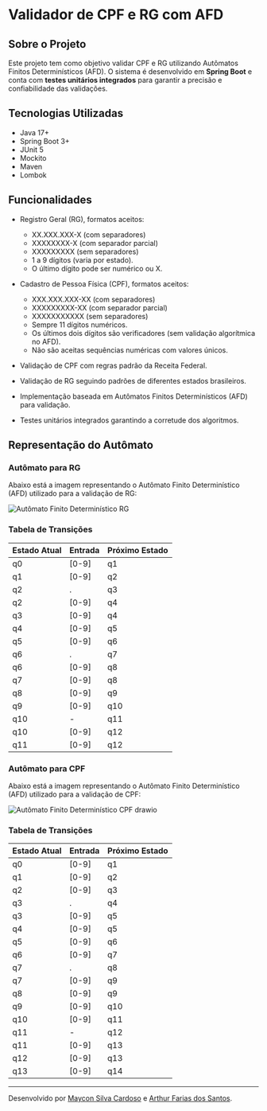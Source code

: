 # Validador de CPF e RG com AFD

## Sobre o Projeto

Este projeto tem como objetivo validar CPF e RG utilizando Autômatos Finitos Determinísticos (AFD). O sistema é desenvolvido em **Spring Boot** e conta com **testes unitários integrados** para garantir a precisão e confiabilidade das validações.

## Tecnologias Utilizadas

- Java 17+
- Spring Boot 3+
- JUnit 5
- Mockito
- Maven
- Lombok

## Funcionalidades
- Registro Geral (RG), formatos aceitos:

  - XX.XXX.XXX-X (com separadores)
  - XXXXXXXX-X (com separador parcial)
  - XXXXXXXXX (sem separadores)
  - 1 a 9 dígitos (varia por estado).
  - O último dígito pode ser numérico ou X.

- Cadastro de Pessoa Física (CPF), formatos aceitos:

  - XXX.XXX.XXX-XX (com separadores)
  - XXXXXXXXX-XX (com separador parcial)
  - XXXXXXXXXXX (sem separadores)
  - Sempre 11 dígitos numéricos.
  - Os últimos dois dígitos são verificadores (sem validação algorítmica no AFD).
  - Não são aceitas sequências numéricas com valores únicos.

- Validação de CPF com regras padrão da Receita Federal.

- Validação de RG seguindo padrões de diferentes estados brasileiros.

- Implementação baseada em Autômatos Finitos Determinísticos (AFD) para validação.

- Testes unitários integrados garantindo a corretude dos algoritmos.

## Representação do Autômato

### Autômato para RG
Abaixo está a imagem representando o Autômato Finito Determinístico (AFD) utilizado para a validação de RG:

![Autômato Finito Determinístico RG](https://github.com/user-attachments/assets/c4178f18-b0b8-4f12-9ac4-783500b2310e)

### Tabela de Transições

| Estado Atual | Entrada | Próximo Estado |
|-------------|---------|---------------|
| q0          | [0-9]   | q1            |
| q1          | [0-9]   | q2            |
| q2          | .       | q3            |
| q2          | [0-9]   | q4            |
| q3          | [0-9]   | q4            |
| q4          | [0-9]   | q5            |
| q5          | [0-9]   | q6            |
| q6          | .       | q7            |
| q6          | [0-9]   | q8            |
| q7          | [0-9]   | q8            |
| q8          | [0-9]   | q9            |
| q9          | [0-9]   | q10           |
| q10         | -       | q11           |
| q10         | [0-9]   | q12           |
| q11         | [0-9]   | q12           |

### Autômato para CPF
Abaixo está a imagem representando o Autômato Finito Determinístico (AFD) utilizado para a validação de CPF:

![Autômato Finito Determinístico CPF drawio](https://github.com/user-attachments/assets/fb90b0e8-701d-4825-ba7a-aecae31725dc)

### Tabela de Transições

| Estado Atual | Entrada | Próximo Estado |
|-------------|---------|---------------|
| q0          | [0-9]   | q1            |
| q1          | [0-9]   | q2            |
| q2          | [0-9]   | q3            |
| q3          | .       | q4            |
| q3          | [0-9]   | q5            |
| q4          | [0-9]   | q5            |
| q5          | [0-9]   | q6            |
| q6          | [0-9]   | q7            |
| q7          | .       | q8            |
| q7          | [0-9]   | q9            |
| q8          | [0-9]   | q9            |
| q9          | [0-9]   | q10           |
| q10         | [0-9]   | q11           |
| q11         | -       | q12           |
| q11         | [0-9]   | q13           |
| q12         | [0-9]   | q13           |
| q13         | [0-9]   | q14           |




---

Desenvolvido por [Maycon Silva Cardoso](https://github.com/mayconCardos0) e [Arthur Farias dos Santos](https://github.com/ArthurFariasds).

